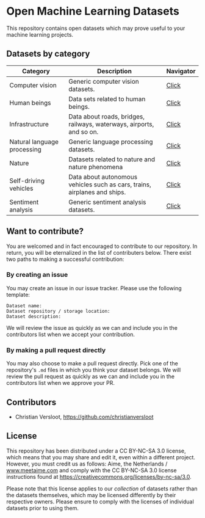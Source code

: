 # Open Machine Learning Datasets
This repository contains open datasets which may prove useful to your machine learning projects. 

## Datasets by category
| Category | Description | Navigator |
| -------- | ----------- | --- |
| Computer vision | Generic computer vision datasets. | [Click](https://github.com/meetaime/open-machine-learning-datasets/blob/master/datasets/COMPUTER_VISION.md)
| Human beings | Data sets related to human beings. | [Click](https://github.com/meetaime/open-machine-learning-datasets/blob/master/datasets/HUMAN_BEINGS.md)
| Infrastructure | Data about roads, bridges, railways, waterways, airports, and so on. | [Click](https://github.com/meetaime/open-machine-learning-datasets/blob/master/datasets/INFRASTRUCTURE.md)
| Natural language processing | Generic language processing datasets. | [Click](https://github.com/meetaime/open-machine-learning-datasets/blob/master/datasets/NATURAL_LANGUAGE_PROCESSING.md)
| Nature | Datasets related to nature and nature phenomena | [Click](https://github.com/meetaime/open-machine-learning-datasets/blob/master/datasets/NATURE.md)
| Self-driving vehicles | Data about autonomous vehicles such as cars, trains, airplanes and ships. |  [Click](https://github.com/meetaime/open-machine-learning-datasets/blob/master/datasets/SELF-DRIVING_VEHICLES.md)
| Sentiment analysis | Generic sentiment analysis datasets. | [Click](https://github.com/meetaime/open-machine-learning-datasets/blob/master/datasets/SENTIMENT_ANALYSIS.md)

## Want to contribute?
You are welcomed and in fact encouraged to contribute to our repository. In return, you will be eternalized in the list of contributers below. There exist two paths to making a successful contribution:

### By creating an issue
You may create an issue in our issue tracker. Please use the following template:

```
Dataset name:
Dataset repository / storage location:
Dataset description:
```

We will review the issue as quickly as we can and include you in the contributors list when we accept your contribution.

### By making a pull request directly
You may also choose to make a pull request directly. Pick one of the repository's `.md` files in which you think your dataset belongs. We will review the pull request as quickly as we can and include you in the contributors list when we approve your PR.

## Contributors
* Christian Versloot, https://github.com/christianversloot

## License
This repository has been distributed under a CC BY-NC-SA 3.0 license, which means that you may share and edit it, even within a different project. However, you must credit us as follows: Aime, the Netherlands / www.meetaime.com and comply with the CC BY-NC-SA 3.0 license instructions found at https://creativecommons.org/licenses/by-nc-sa/3.0. 

Please note that this license applies to our _collection_ of datasets rather than the datasets themselves, which may be licensed differently by their respective owners. Please ensure to comply with the licenses of individual datasets prior to using them.